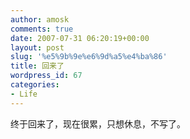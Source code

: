 ```yaml
---
author: amosk
comments: true
date: 2007-07-31 06:20:19+00:00
layout: post
slug: '%e5%9b%9e%e6%9d%a5%e4%ba%86'
title: 回来了
wordpress_id: 67
categories:
- Life
---
```


终于回来了，现在很累，只想休息，不写了。
